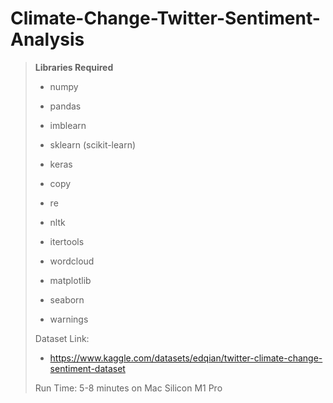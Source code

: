 # Climate-Change-Twitter-Sentiment-Analysis

>**Libraries Required**
>
> - numpy
>
> - pandas
>
> - imblearn
>
> - sklearn (scikit-learn)
>
> - keras
>
> - copy
>
> - re
>
> - nltk
>
> - itertools
>
> - wordcloud
>
> - matplotlib
>
> - seaborn
>
> - warnings
> 
> Dataset Link:
>
> - https://www.kaggle.com/datasets/edqian/twitter-climate-change-sentiment-dataset
>
> Run Time: 5-8 minutes on Mac Silicon M1 Pro
